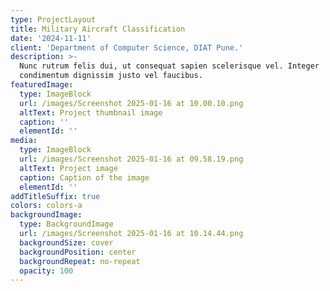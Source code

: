 ```yaml
---
type: ProjectLayout
title: Military Aircraft Classification
date: '2024-11-11'
client: 'Department of Computer Science, DIAT Pune.'
description: >-
  Nunc rutrum felis dui, ut consequat sapien scelerisque vel. Integer
  condimentum dignissim justo vel faucibus.
featuredImage:
  type: ImageBlock
  url: /images/Screenshot 2025-01-16 at 10.00.10.png
  altText: Project thumbnail image
  caption: ''
  elementId: ''
media:
  type: ImageBlock
  url: /images/Screenshot 2025-01-16 at 09.58.19.png
  altText: Project image
  caption: Caption of the image
  elementId: ''
addTitleSuffix: true
colors: colors-a
backgroundImage:
  type: BackgroundImage
  url: /images/Screenshot 2025-01-16 at 10.14.44.png
  backgroundSize: cover
  backgroundPosition: center
  backgroundRepeat: no-repeat
  opacity: 100
---
```

